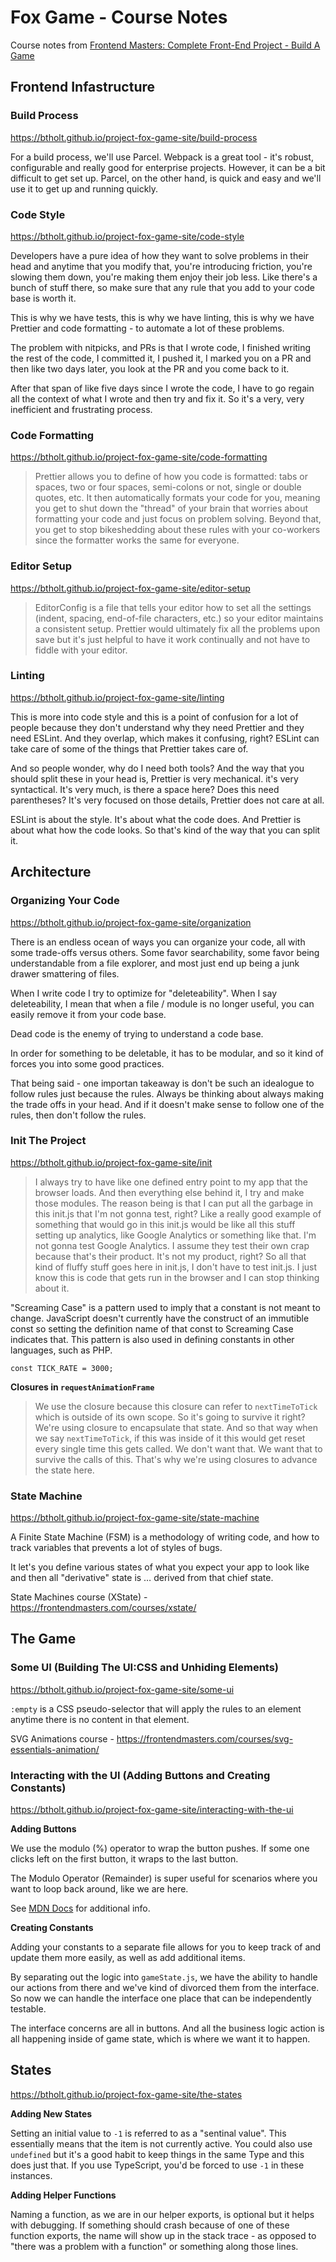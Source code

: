 # Fox Game - Course Notes

Course notes from [Frontend Masters: Complete Front-End Project - Build A Game](https://frontendmasters.com/courses/front-end-game)

## Frontend Infastructure

### Build Process

https://btholt.github.io/project-fox-game-site/build-process

For a build process, we'll use Parcel. Webpack is a great tool - it's robust, configurable and really good for enterprise projects. However, it can be a bit difficult to get set up. Parcel, on the other hand, is quick and easy and we'll use it to get up and running quickly.

### Code Style

https://btholt.github.io/project-fox-game-site/code-style

Developers have a pure idea of how they want to solve problems in their head and anytime that you modify that, you're introducing friction, you're slowing them down, you're making them enjoy their job less. Like there's a bunch of stuff there, so make sure that any rule that you add to your code base is worth it.

This is why we have tests, this is why we have linting, this is why we have Prettier and code formatting - to automate a lot of these problems.

The problem with nitpicks, and PRs is that I wrote code, I finished writing the rest of the code, I committed it, I pushed it, I marked you on a PR and then like two days later, you look at the PR and you come back to it.

After that span of like five days since I wrote the code, I have to go regain all the context of what I wrote and then try and fix it. So it's a very, very inefficient and frustrating process.

### Code Formatting

https://btholt.github.io/project-fox-game-site/code-formatting

> Prettier allows you to define of how you code is formatted: tabs or spaces, two or four spaces, semi-colons or not, single or double quotes, etc. It then automatically formats your code for you, meaning you get to shut down the "thread" of your brain that worries about formatting your code and just focus on problem solving. Beyond that, you get to stop bikeshedding about these rules with your co-workers since the formatter works the same for everyone.

### Editor Setup

https://btholt.github.io/project-fox-game-site/editor-setup

> EditorConfig is a file that tells your editor how to set all the settings (indent, spacing, end-of-file characters, etc.) so your editor maintains a consistent setup. Prettier would ultimately fix all the problems upon save but it's just helpful to have it work continually and not have to fiddle with your editor.

### Linting

https://btholt.github.io/project-fox-game-site/linting

This is more into code style and this is a point of confusion for a lot of people because they don't understand why they need Prettier and they need ESLint. And they overlap, which makes it confusing, right? ESLint can take care of some of the things that Prettier takes care of.

And so people wonder, why do I need both tools? And the way that you should split these in your head is, Prettier is very mechanical. it's very syntactical. It's very much, is there a space here? Does this need parentheses? It's very focused on those details, Prettier does not care at all.

ESLint is about the style. It's about what the code does. And Prettier is about what how the code looks. So that's kind of the way that you can split it.

## Architecture

### Organizing Your Code

https://btholt.github.io/project-fox-game-site/organization

There is an endless ocean of ways you can organize your code, all with some trade-offs versus others. Some favor searchability, some favor being understandable from a file explorer, and most just end up being a junk drawer smattering of files.

When I write code I try to optimize for "deleteability". When I say deleteability, I mean that when a file / module is no longer useful, you can easily remove it from your code base.

Dead code is the enemy of trying to understand a code base.

In order for something to be deletable, it has to be modular, and so it kind of forces you into some good practices.

That being said - one importan takeaway is don't be such an idealogue to follow rules just because the rules. Always be thinking about always making the trade offs in your head. And if it doesn't make sense to follow one of the rules, then don't follow the rules.

### Init The Project

https://btholt.github.io/project-fox-game-site/init

>  I always try to have like one defined entry point to my app that the browser loads. And then everything else behind it, I try and make those modules. The reason being is that I can put all the garbage in this init.js that I'm not gonna test, right? Like a really good example of something that would go in this init.js would be like all this stuff setting up analytics, like Google Analytics or something like that. I'm not gonna test Google Analytics. I assume they test their own crap because that's their product. It's not my product, right? So all that kind of fluffy stuff goes here in init.js, I don't have to test init.js. I just know this is code that gets run in the browser and I can stop thinking about it.

"Screaming Case" is a pattern used to imply that a constant is not meant to change. JavaScript doesn't currently have the construct of an immutible const so setting the definition name of that const to Screaming Case indicates that. This pattern is also used in defining constants in other languages, such as PHP.

```
const TICK_RATE = 3000;
```

**Closures in `requestAnimationFrame`**

> We use the closure because this closure can refer to `nextTimeToTick` which is outside of its own scope. So it's going to survive it right? We're using closure to encapsulate that state. And so that way when we say `nextTimeToTick`, if this was inside of it this would get reset every single time this gets called. We don't want that. We want that to survive the calls of this. That's why we're using closures to advance the state here.

### State Machine

https://btholt.github.io/project-fox-game-site/state-machine

A Finite State Machine (FSM) is a methodology of writing code, and how to track variables that prevents a lot of styles of bugs. 

It let's you define various states of what you expect your app to look like and then all "derivative" state is … derived from that chief state.

State Machines course (XState) - https://frontendmasters.com/courses/xstate/

## The Game

### Some UI (Building The UI:CSS and Unhiding Elements)

https://btholt.github.io/project-fox-game-site/some-ui

`:empty` is a CSS pseudo-selector that will apply the rules to an element anytime there is no content in that element.

SVG Animations course - https://frontendmasters.com/courses/svg-essentials-animation/

### Interacting with the UI (Adding Buttons and Creating Constants)

https://btholt.github.io/project-fox-game-site/interacting-with-the-ui

**Adding Buttons**

We use the modulo (%) operator to wrap the button pushes. If some one clicks left on the first button, it wraps to the last button.

The Modulo Operator (Remainder) is super useful for scenarios where you want to loop back around, like we are here.

See [MDN Docs](https://developer.mozilla.org/en-US/docs/Web/JavaScript/Reference/Operators/Remainder) for additional info.

**Creating Constants**

Adding your constants to a separate file allows for you to keep track of and update them more easily, as well as add additional items.

By separating out the logic into `gameState.js`, we have the ability to handle our actions from there and we've kind of divorced them from the interface. So now we can handle the interface one place that can be independently testable.

The interface concerns are all in buttons. And all the business logic action is all happening inside of game state, which is where we want it to happen.

## States

https://btholt.github.io/project-fox-game-site/the-states

**Adding New States**

Setting an initial value to `-1` is referred to as a "sentinal value". This essentially means that the item is not currently active. You could also use `undefined` but it's a good habit to keep things in the same Type and this does just that. If you use TypeScript, you'd be forced to use `-1` in these instances.

**Adding Helper Functions**

Naming a function, as we are in our helper exports, is optional but it helps with debugging. If something should crash because of one of these function exports, the name will show up in the stack trace - as opposed to "there was a problem with a function" or something along those lines.
